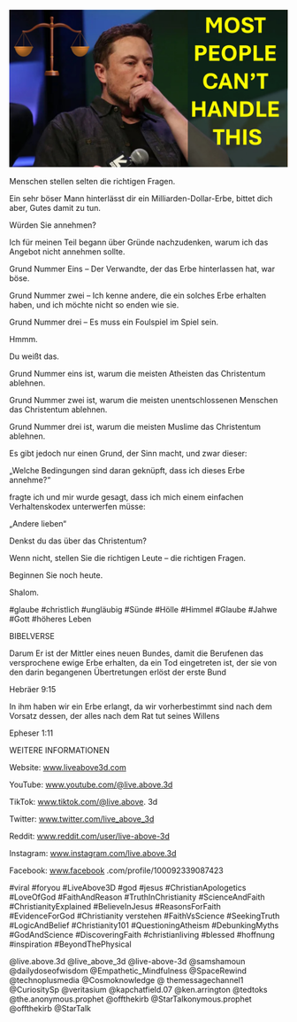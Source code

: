![Video cover image](../cover.jpg "cover photo")

Menschen stellen selten die richtigen Fragen.

Ein sehr böser Mann hinterlässt dir ein Milliarden-Dollar-Erbe, bittet dich aber, Gutes damit zu tun.

Würden Sie annehmen?

Ich für meinen Teil begann über Gründe nachzudenken, warum ich das Angebot nicht annehmen sollte.

Grund Nummer Eins – Der Verwandte, der das Erbe hinterlassen hat, war böse.

Grund Nummer zwei – Ich kenne andere, die ein solches Erbe erhalten haben, und ich möchte nicht so enden wie sie.

Grund Nummer drei – Es muss ein Foulspiel im Spiel sein.

Hmmm.

Du weißt das.

Grund Nummer eins ist, warum die meisten Atheisten das Christentum ablehnen.

Grund Nummer zwei ist, warum die meisten unentschlossenen Menschen das Christentum ablehnen.

Grund Nummer drei ist, warum die meisten Muslime das Christentum ablehnen.

Es gibt jedoch nur einen Grund, der Sinn macht, und zwar dieser:

„Welche Bedingungen sind daran geknüpft, dass ich dieses Erbe annehme?“

 fragte ich und mir wurde gesagt, dass ich mich einem einfachen Verhaltenskodex unterwerfen müsse:

„Andere lieben“

Denkst du das über das Christentum?

Wenn nicht, stellen Sie die richtigen Leute – die richtigen Fragen.

Beginnen Sie noch heute.

Shalom.

#glaube #christlich #ungläubig #Sünde #Hölle #Himmel #Glaube #Jahwe #Gott #höheres Leben

BIBELVERSE

Darum Er ist der Mittler eines neuen Bundes, damit die Berufenen das versprochene ewige Erbe erhalten, da ein Tod eingetreten ist, der sie von den darin begangenen Übertretungen erlöst der erste Bund

Hebräer 9:15

In ihm haben wir ein Erbe erlangt, da wir vorherbestimmt sind nach dem Vorsatz dessen, der alles nach dem Rat tut seines Willens

Epheser 1:11

WEITERE INFORMATIONEN

Website: www.liveabove3d.com

YouTube: www.youtube.com/@live.above.3d

TikTok: www.tiktok.com/@live.above. 3d

Twitter: www.twitter.com/live_above_3d

Reddit: www.reddit.com/user/live-above-3d

Instagram: www.instagram.com/live.above.3d

Facebook: www.facebook .com/profile/100092339087423

#viral #foryou #LiveAbove3D #god #jesus #ChristianApologetics #LoveOfGod #FaithAndReason #TruthInChristianity #ScienceAndFaith #ChristianityExplained #BelieveInJesus #ReasonsForFaith #EvidenceForGod #Christianity verstehen #FaithVsScience #SeekingTruth #LogicAndBelief #Christianity101 #QuestioningAtheism #DebunkingMyths #GodAndScience #DiscoveringFaith #christianliving #blessed #hoffnung #inspiration #BeyondThePhysical

@live.above.3d @live_above_3d @live-above-3d @samshamoun @dailydoseofwisdom @Empathetic_Mindfulness @SpaceRewind @technoplusmedia @Cosmoknowledge @ themessagechannel1 @CuriositySp @veritasium @kapchatfield.07 @ken.arrington @tedtoks @the.anonymous.prophet @offthekirb @StarTalkonymous.prophet @offthekirb @StarTalk